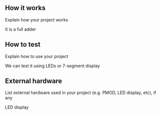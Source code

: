 <!---

This file is used to generate your project datasheet. Please fill in the information below and delete any unused
sections.

You can also include images in this folder and reference them in the markdown. Each image must be less than
512 kb in size, and the combined size of all images must be less than 1 MB.
-->

## How it works

Explain how your project works

It is a full adder

## How to test

Explain how to use your project

We can test it using LEDs or 7-segment display

## External hardware

List external hardware used in your project (e.g. PMOD, LED display, etc), if any

LED display
